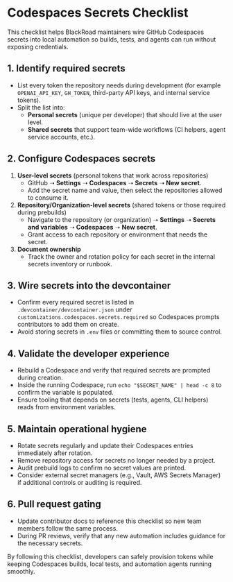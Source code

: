 # Codespaces Secrets Checklist

This checklist helps BlackRoad maintainers wire GitHub Codespaces secrets into local automation so builds, tests, and agents can run without exposing credentials.

## 1. Identify required secrets

- List every token the repository needs during development (for example `OPENAI_API_KEY`, `GH_TOKEN`, third-party API keys, and internal service tokens).
- Split the list into:
  - **Personal secrets** (unique per developer) that should live at the user level.
  - **Shared secrets** that support team-wide workflows (CI helpers, agent service accounts, etc.).

## 2. Configure Codespaces secrets

1. **User-level secrets** (personal tokens that work across repositories)
   - GitHub ➝ **Settings** ➝ **Codespaces** ➝ **Secrets** ➝ **New secret**.
   - Add the secret name and value, then select the repositories allowed to consume it.
2. **Repository/Organization-level secrets** (shared tokens or those required during prebuilds)
   - Navigate to the repository (or organization) ➝ **Settings** ➝ **Secrets and variables** ➝ **Codespaces** ➝ **New secret**.
   - Grant access to each repository or environment that needs the secret.
3. **Document ownership**
   - Track the owner and rotation policy for each secret in the internal secrets inventory or runbook.

## 3. Wire secrets into the devcontainer

- Confirm every required secret is listed in `.devcontainer/devcontainer.json` under `customizations.codespaces.secrets.required` so Codespaces prompts contributors to add them on create.
- Avoid storing secrets in `.env` files or committing them to source control.

## 4. Validate the developer experience

- Rebuild a Codespace and verify that required secrets are prompted during creation.
- Inside the running Codespace, run `echo "$SECRET_NAME" | head -c 8` to confirm the variable is populated.
- Ensure tooling that depends on secrets (tests, agents, CLI helpers) reads from environment variables.

## 5. Maintain operational hygiene

- Rotate secrets regularly and update their Codespaces entries immediately after rotation.
- Remove repository access for secrets no longer needed by a project.
- Audit prebuild logs to confirm no secret values are printed.
- Consider external secret managers (e.g., Vault, AWS Secrets Manager) if additional controls or auditing is required.

## 6. Pull request gating

- Update contributor docs to reference this checklist so new team members follow the same process.
- During PR reviews, verify that any new automation includes guidance for the necessary secrets.

By following this checklist, developers can safely provision tokens while keeping Codespaces builds, local tests, and automation agents running smoothly.
